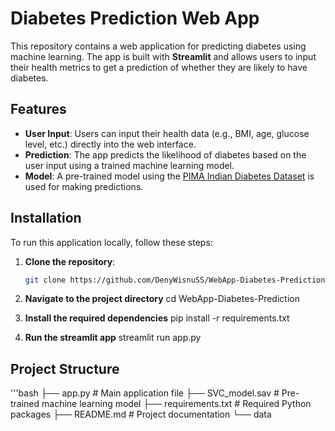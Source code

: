 # Diabetes Prediction Web App

This repository contains a web application for predicting diabetes using machine learning. The app is built with **Streamlit** and allows users to input their health metrics to get a prediction of whether they are likely to have diabetes.

## Features

- **User Input**: Users can input their health data (e.g., BMI, age, glucose level, etc.) directly into the web interface.
- **Prediction**: The app predicts the likelihood of diabetes based on the user input using a trained machine learning model.
- **Model**: A pre-trained model using the [PIMA Indian Diabetes Dataset](https://www.kaggle.com/uciml/pima-indians-diabetes-database) is used for making predictions.

## Installation

To run this application locally, follow these steps:

1. **Clone the repository**:
   ```bash
   git clone https://github.com/DenyWisnuSS/WebApp-Diabetes-Prediction.git

2. **Navigate to the project directory**
   cd WebApp-Diabetes-Prediction

3. **Install the required dependencies**
   pip install -r requirements.txt
4. **Run the streamlit app**
   streamlit run app.py

## Project Structure
'''bash
├── app.py                   # Main application file
├── SVC_model.sav            # Pre-trained machine learning model
├── requirements.txt         # Required Python packages
├── README.md                # Project documentation
└── data
